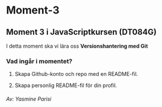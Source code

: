 # Moment-3

## Moment 3 i JavaScriptkursen (DT084G) 
I detta moment ska vi lära oss **Versionshantering med Git**

### Vad ingår i momentet?
1. Skapa Github-konto och repo med en README-fil.

2. Skapa personlig README-fil för din profil.




###### Av: Yasmine Parisi
